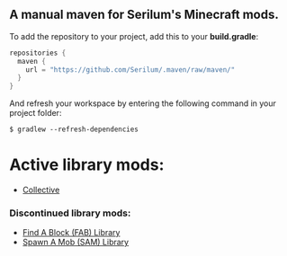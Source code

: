 ## A manual maven for Serilum's Minecraft mods.

To add the repository to your project, add this to your **build.gradle**:

```gradle
repositories {
  maven {
    url = "https://github.com/Serilum/.maven/raw/maven/"
  }
}
```

And refresh your workspace by entering the following command in your project folder: 

```
$ gradlew --refresh-dependencies
```

# Active library mods:
- [Collective](https://curseforge.com/minecraft/mc-mods/collective)


### Discontinued library mods:
- [Find A Block (FAB) Library](https://curseforge.com/minecraft/mc-mods/fab-library)
- [Spawn A Mob (SAM) Library](https://curseforge.com/minecraft/mc-mods/sam-library)
